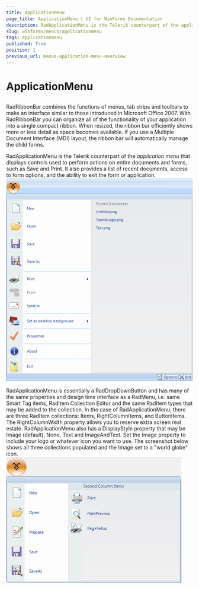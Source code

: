 ```yaml
---
title: ApplicationMenu
page_title: ApplicationMenu | UI for WinForms Documentation
description: RadApplicationMenu is the Telerik counterpart of the application menu that displays controls used to perform actions on entire documents and forms, such as Save and Print. 
slug: winforms/menus/applicationmenu
tags: applicationmenu
published: True
position: 1
previous_url: menus-application-menu-overview
---
```


# ApplicationMenu



## 

RadRibbonBar combines the functions of menus, tab strips and toolbars to make an interface similar to those introduced in Microsoft Office 2007. With RadRibbonBar you can organize all of the functionality of your application into a single compact ribbon. When resized, the ribbon bar efficiently shows more or less detail as space becomes available. If you use a Multiple Document Interface (MDI) layout, the ribbon bar will	automatically manage the child forms.

RadApplicationMenu is the Telerik counterpart of the *application menu* that displays controls used to perform actions on entire documents and forms, such as Save and Print. It also provides a list of recent documents, access to form options, and the ability to exit the form or application.<br>![menus-application-menu-overview 001](images/menus-application-menu-overview001.png)

RadApplicationMenu is essentially a RadDropDownButton and has many of the same properties and design time interface as a RadMenu, i.e. same Smart Tag items, RadItem Collection Editor and the same RadItem types that may be added to the collection. In the case of RadApplicationMenu, there are three RadItem collections: Items, RightColumnItems, and ButtonItems. The RightColumnWidth property allows you to reserve extra screen real estate. RadApplicationMenu also has a DisplayStyle property that may be Image (default), None, Text and ImageAndText. Set the Image property to include your logo or whatever icon you want to use. The screenshot below shows all three collections populated and the Image set to a "world globe" icon.<br>![menus-application-menu-overview 002](images/menus-application-menu-overview002.png)


